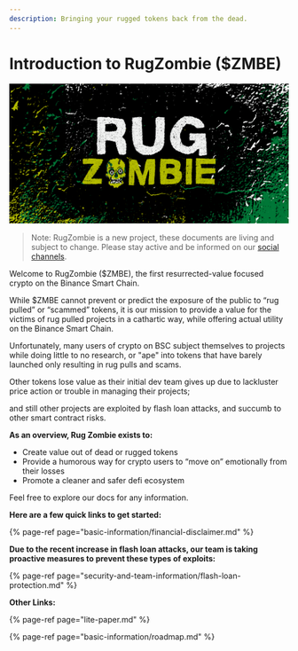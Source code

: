 ```yaml
---
description: Bringing your rugged tokens back from the dead.
---
```


# Introduction to RugZombie \($ZMBE\)

![Welcome to RugZombie](.gitbook/assets/6%20%281%29.png)

> Note: RugZombie is a new project, these documents are living and subject to change. Please stay active and be informed on our [social channels](other-links/socials.md).

Welcome to RugZombie \($ZMBE\), the first resurrected-value focused crypto on the Binance Smart Chain. 

While $ZMBE cannot prevent or predict the exposure of the public to “rug pulled” or “scammed” tokens, it is our mission to provide a value for the victims of rug pulled projects in a cathartic way, while offering actual utility on the Binance Smart Chain. 

Unfortunately, many users of crypto on BSC subject themselves to projects while doing little to no research, or "ape" into tokens that have barely launched only resulting in rug pulls and scams.

Other tokens lose value as their initial dev team gives up due to lackluster price action or trouble in managing their projects; 

and still other projects are exploited by flash loan attacks, and succumb to other smart contract risks.  

**As an overview, Rug Zombie exists to:**

* Create value out of dead or rugged tokens
* Provide a humorous way for crypto users to “move on” emotionally from their losses
* Promote a cleaner and safer defi ecosystem

Feel free to explore our docs for any information.

**Here are a few quick links to get started:**

{% page-ref page="basic-information/financial-disclaimer.md" %}

**Due to the recent increase in flash loan attacks, our team is taking proactive measures to prevent these types of exploits:**

{% page-ref page="security-and-team-information/flash-loan-protection.md" %}

**Other Links:**

{% page-ref page="lite-paper.md" %}

{% page-ref page="basic-information/roadmap.md" %}



